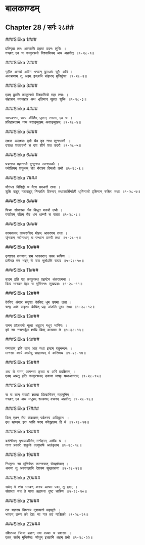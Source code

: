 बालकाण्डम्
===============================


## Chapter 28  / सर्गः २८##


###Slōka 1###


    प्रतिगृह्य ततः अस्त्राणि प्रहृष्ट वदनः शुचिः ।
    गच्छन् एव च काकुत्स्थो विश्वामित्रम् अथ अब्रवीत् ॥१-२८-१॥


###Slōka 2###


    गृहीत अस्त्रो अस्मि भगवन् दुराधर्षः सुरैः अपि ।
    अस्त्राणाम् तु अहम् इच्छामि संहारम् मुनिपुंगव ॥१-२८-२॥


###Slōka 3###


    एवम् ब्रुवति काकुत्स्थे विश्वामित्रो महा तपाः ।
    संहारान् व्याजहार अथ धृतिमान् सुव्रतः शुचिः ॥१-२८-३॥


###Slōka 4###


    सत्यवन्तम् सत्य कीर्तिम् धृष्टम् रभसम् एव च ।
    प्रतिहारतरम् नाम पराङ्मुखम् अवाङ्मुखम् ॥१-२८-४॥


###Slōka 5###


    लक्ष्या अलक्ष्याः इमौ चैव दृढ नाभ सुनाभकौ ।
    दशाक्ष शतवक्त्रौ च दश शीर्ष शत उदरौ ॥१-२८-५॥


###Slōka 6###


    पद्मनाभ महानाभौ दुन्दुनाभ स्वनाभकौ ।
    ज्योतिषम् शकुनम् चैव नैराश्य विमलौ उभौ ॥१-२८-६॥


###Slōka 7###


    यौगंधर विनिद्रौ च दैत्य प्रमधनौ तथा ।
    शुचि बाहुर् महाबाहुर् निष्कलि विरुचर् तथासार्चिर्माली धृतिमाली वृत्तिमान् रुचिरः तथा ॥१-२८-७॥


###Slōka 8###


    पित्र्यः सौमनसः चैव विधूत मकरौ उभौ ।
    परवीरम् रतिम् चैव धन धान्यौ च राघव ॥१-२८-८॥


###Slōka 9###


    कामरूपम् कामरुचिम् मोहम् आवरणम् तथा ।
    जृंभकम् सर्पनाथम् च पन्थान वरणौ तथा ॥१-२८-९॥


###Slōka 10###


    कृशाश्व तनयान् राम भास्वरान् काम रूपिणः ।
    प्रतीच्छ मम भद्रम् ते पात्र भूतोऽसि राघव ॥१-२८-१०॥


###Slōka 11###


    बाढम् इति एव काकुत्स्थ प्रहृष्टेन अंतरात्मना ।
    दिव्य भास्वर देहाः च मूर्तिमन्तः सुखप्रदाः ॥१-२८-११॥


###Slōka 12###


    केचिद् अंगार सदृशाः केचिद् धूम उपमाः तथा ।
    चन्द्र अर्क सदृशाः केचित् प्रह्व अंजलि पुटाः तथा ॥१-२८-१२॥


###Slōka 13###


    रामम् प्रांजलयो भूत्वा अब्रुवन् मधुर भाषिणः ।
    इमे स्म नरशार्दूल शाधि किम् करवाम ते ॥१-२८-१३॥


###Slōka 14###


    गम्यताम् इति तान् आह यथा इष्टम् रघुनन्दनः ।
    मानसाः कार्य कालेषु साहाय्यम् मे करिष्यथ ॥१-२८-१४॥


###Slōka 15###


    अथ ते रामम् आमन्त्र्य कृत्वा च अपि प्रदक्षिणम् ।
    एवम् अस्तु इति काकुत्स्थम् उक्त्वा जग्मुः यथाआगतम् ॥१-२८-१५॥


###Slōka 16###


    स च तान् राघवो ज्ञात्वा विश्वामित्रम् महामुनिम् ।
    गच्छन् एव अथ मधुरम् श्लक्ष्णम् वचनम् अब्रवीत् ॥१-२८-१६॥


###Slōka 17###


    किम् एतन् मेघ संकाशम् पर्वतस्य अविदूरतः ।
    वृक्ष खण्डम् इतः भाति परम् कौतूहलम् हि मे ॥१-२८-१७॥


###Slōka 18###


    दर्शनीयम् मृगाअकीर्णम् मनोहरम् अतीव च ।
    नाना प्रकारैः शकुनैः वल्गुभाषैः अलंकृतम् ॥१-२८-१८॥


###Slōka 19###


    निःसृताः स्म मुनिश्रेष्ठ कान्तारात् रोमहर्षणात् ।
    अनया तु अवगच्छामि देशस्य सुखवत्तया ॥१-२८-१९॥


###Slōka 20###


    सर्वम् मे शंस भगवन् कस्य आश्रम पदम् तु इदम् ।
    संप्राप्ताः यत्र ते पापाः ब्रह्मघ्नाः दुष्ट चारिणः ॥१-२८-२०॥


###Slōka 21###


    तव यज्ञस्य विघ्नाय दुरात्मनो महामुनेः ।
    भगवन् तस्य को देशः सा यत्र तव याज्ञिकी ॥१-२८-२१॥


###Slōka 22###


    रक्षितव्या क्रिया ब्रह्मन् मया वध्याः च राक्षसाः ।
    एतत् सर्वम् मुनिश्रेष्टः श्रोतुम् इच्छामि अहम् प्रभो ॥१-२८-२२॥


